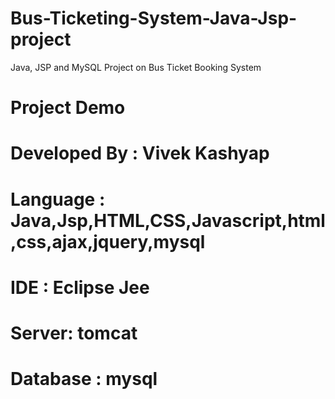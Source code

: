 # Bus-Ticketing-System-Java-Jsp-project
Java, JSP and MySQL Project on Bus Ticket Booking System
<h1>Project Demo</h1>

# Developed By : Vivek Kashyap 
# Language : Java,Jsp,HTML,CSS,Javascript,html,css,ajax,jquery,mysql
# IDE : Eclipse Jee
# Server: tomcat
# Database : mysql


